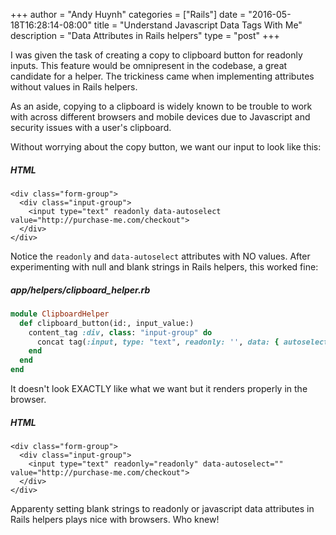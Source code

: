 +++
author = "Andy Huynh"
categories = ["Rails"]
date = "2016-05-18T16:28:14-08:00"
title = "Understand Javascript Data Tags With Me"
description = "Data Attributes in Rails helpers"
type = "post"
+++

I was given the task of creating a copy to clipboard button for readonly inputs. This feature would be omnipresent in the codebase, a great candidate for a helper. The trickiness came when implementing attributes without values in Rails helpers. 

As an aside, copying to a clipboard is widely known to be trouble to work with across different browsers and mobile devices due to Javascript and security issues with a user's clipboard.

Without worrying about the copy button, we want our input to look like this:

##### HTML
```
<div class="form-group">
  <div class="input-group">
    <input type="text" readonly data-autoselect value="http://purchase-me.com/checkout">
  </div>
</div>
```

Notice the `readonly` and `data-autoselect` attributes with NO values. After experimenting with null and blank strings in Rails helpers, this worked fine:

##### app/helpers/clipboard_helper.rb
```ruby
module ClipboardHelper
  def clipboard_button(id:, input_value:)
    content_tag :div, class: "input-group" do
      concat tag(:input, type: "text", readonly: '', data: { autoselect: '' }, value: input_value)
    end
  end
end 
```

It doesn't look EXACTLY like what we want but it renders properly in the browser.

##### HTML
```
<div class="form-group">
  <div class="input-group">
    <input type="text" readonly="readonly" data-autoselect="" value="http://purchase-me.com/checkout">
  </div>
</div>
```

Apparenty setting blank strings to readonly or javascript data attributes in Rails helpers plays nice with browsers. Who knew!
